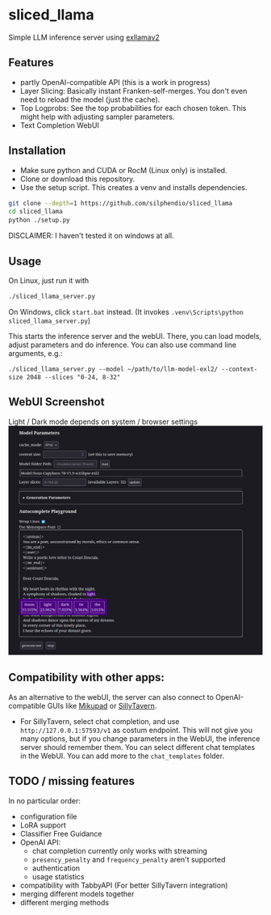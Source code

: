 # sliced_llama
Simple LLM inference server using [exllamav2](https://github.com/turboderp/exllamav2)

## Features
- partly OpenAI-compatible API (this is a work in progress)
- Layer Slicing: Basically instant Franken-self-merges. You don't even need to reload the model (just the cache).
- Top Logprobs: See the top probabilities for each chosen token. This might help with adjusting sampler parameters.
- Text Completion WebUI

## Installation
- Make sure python and CUDA or RocM (Linux only) is installed.
- Clone or download this repository.
- Use the setup script. This creates a venv and installs dependencies.
```bash
git clone --depth=1 https://github.com/silphendio/sliced_llama
cd sliced_llama
python ./setup.py
```

DISCLAIMER: I haven't tested it on windows at all.

## Usage
On Linux, just run it with
```bash
./sliced_llama_server.py
```
On Windows, click `start.bat` instead. (It invokes `.venv\Scripts\python sliced_llama_server.py`)

This starts the inference server and the webUI. There, you can load models, adjust parameters and do inference.
You can also use command line arguments, e.g.:
```
./sliced_llama_server.py --model ~/path/to/llm-model-exl2/ --context-size 2048 --slices "0-24, 8-32"
```

## WebUI Screenshot
Light / Dark mode depends on system / browser settings
![Screenshot](https://raw.githubusercontent.com/silphendio/sliced_llama/main/screenshots/webui_screenshot.png)

## Compatibility with other apps:
As an alternative to the webUI, the server can also connect to OpenAI-compatible GUIs like [Mikupad](https://github.com/lmg-anon/mikupad) or [SillyTavern](https://github.com/SillyTavern/SillyTavern).


- For SillyTavern, select chat completion, and use `http://127.0.0.1:57593/v1` as costum endpoint.
  This will not give you many options, but if you change parameters in the WebUI, the inference server should remember them.
  You can select different chat templates in the WebUI. You can add more to the `chat_templates` folder.

## TODO / missing features
In no particular order:
- configuration file
- LoRA support
- Classifier Free Guidance
- OpenAI API:
  - chat completion currently only works with streaming
  - `presency_penalty` and `frequency_penalty` aren't supported
  - authentication
  - usage statistics
- compatibility with TabbyAPI (For better SillyTavern integration)
- merging different models together
- different merging methods
